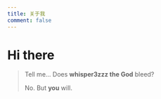```yaml
---
title: 关于我
comment: false
---
```


<div class="text-center">

# Hi there 

> Tell me... Does **whisper3zzz the God** bleed?
>
> 
> No. But **you** will.
</div>